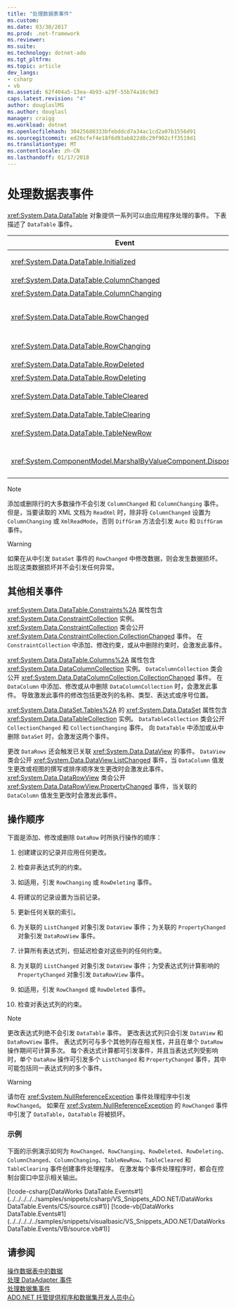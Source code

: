 ```yaml
---
title: "处理数据表事件"
ms.custom: 
ms.date: 03/30/2017
ms.prod: .net-framework
ms.reviewer: 
ms.suite: 
ms.technology: dotnet-ado
ms.tgt_pltfrm: 
ms.topic: article
dev_langs:
- csharp
- vb
ms.assetid: 62f404a5-13ea-4b93-a29f-55b74a16c9d3
caps.latest.revision: "4"
author: douglaslMS
ms.author: douglasl
manager: craigg
ms.workload: dotnet
ms.openlocfilehash: 30425680333bfebddcd7a34ac1cd2a07b1556d91
ms.sourcegitcommit: ed26cfef4e18f6d93ab822d8c29f902cff3519d1
ms.translationtype: MT
ms.contentlocale: zh-CN
ms.lasthandoff: 01/17/2018
---
```

# <a name="handling-datatable-events"></a>处理数据表事件
<xref:System.Data.DataTable> 对象提供一系列可以由应用程序处理的事件。 下表描述了 `DataTable` 事件。  
  
|Event|描述|  
|-----------|-----------------|  
|<xref:System.Data.DataTable.Initialized>|在调用 <xref:System.Data.DataTable.EndInit%2A> 的 `DataTable` 方法后发生。 此事件主要用于支持设计时方案。|  
|<xref:System.Data.DataTable.ColumnChanged>|在成功更改 <xref:System.Data.DataColumn> 中的值后发生。|  
|<xref:System.Data.DataTable.ColumnChanging>|提交 `DataColumn` 的值后发生。|  
|<xref:System.Data.DataTable.RowChanged>|在成功更改 `DataColumn` 值或 <xref:System.Data.DataRow.RowState%2A> 中 <xref:System.Data.DataRow> 的 `DataTable` 后发生。|  
|<xref:System.Data.DataTable.RowChanging>|在提交对 `DataColumn` 值或 `RowState` 中 `DataRow` 的 `DataTable` 的更改后发生。|  
|<xref:System.Data.DataTable.RowDeleted>|在 `DataRow` 中的 `DataTable` 已标记为 `Deleted` 后发生。|  
|<xref:System.Data.DataTable.RowDeleting>|在 `DataRow` 中的 `DataTable` 标记为 `Deleted` 前发生。|  
|<xref:System.Data.DataTable.TableCleared>|在对 <xref:System.Data.DataTable.Clear%2A> 的 `DataTable` 方法的调用已成功清除每个 `DataRow` 后发生。|  
|<xref:System.Data.DataTable.TableClearing>|在调用 `Clear` 方法后，开始执行 `Clear` 操作前发生。|  
|<xref:System.Data.DataTable.TableNewRow>|在对 `DataRow` 的 `NewRow` 方法的调用创建了新 `DataTable` 后发生。|  
|<xref:System.ComponentModel.MarshalByValueComponent.Disposed>|在 `DataTable` 被 `Disposed` 时发生。 从 <xref:System.ComponentModel.MarshalByValueComponent> 继承。|  
  
> [!NOTE]
>  添加或删除行的大多数操作不会引发 `ColumnChanged` 和 `ColumnChanging` 事件。 但是，当要读取的 XML 文档为 `ReadXml` 时，除非将 `ColumnChanged` 设置为 `ColumnChanging` 或 `XmlReadMode`，否则 `DiffGram` 方法会引发 `Auto` 和 `DiffGram` 事件。  
  
> [!WARNING]
>  如果在从中引发 `DataSet` 事件的 `RowChanged` 中修改数据，则会发生数据损坏。 出现这类数据损坏并不会引发任何异常。  
  
## <a name="additional-related-events"></a>其他相关事件  
 <xref:System.Data.DataTable.Constraints%2A> 属性包含 <xref:System.Data.ConstraintCollection> 实例。 <xref:System.Data.ConstraintCollection> 类会公开 <xref:System.Data.ConstraintCollection.CollectionChanged> 事件。 在 `ConstraintCollection` 中添加、修改约束，或从中删除约束时，会激发此事件。  
  
 <xref:System.Data.DataTable.Columns%2A> 属性包含 <xref:System.Data.DataColumnCollection> 实例。 `DataColumnCollection` 类会公开 <xref:System.Data.DataColumnCollection.CollectionChanged> 事件。 在 `DataColumn` 中添加、修改或从中删除 `DataColumnCollection` 时，会激发此事件。 导致激发此事件的修改包括更改列的名称、类型、表达式或序号位置。  
  
 <xref:System.Data.DataSet.Tables%2A> 的 <xref:System.Data.DataSet> 属性包含 <xref:System.Data.DataTableCollection> 实例。 `DataTableCollection` 类会公开 `CollectionChanged` 和 `CollectionChanging` 事件。 向 `DataTable` 中添加或从中删除 `DataSet` 时，会激发这两个事件。  
  
 更改 `DataRows` 还会触发已关联 <xref:System.Data.DataView> 的事件。 `DataView` 类会公开 <xref:System.Data.DataView.ListChanged> 事件，当 `DataColumn` 值发生更改或视图的撰写或排序顺序发生更改时会激发此事件。 <xref:System.Data.DataRowView> 类会公开 <xref:System.Data.DataRowView.PropertyChanged> 事件，当关联的 `DataColumn` 值发生更改时会激发此事件。  
  
## <a name="sequence-of-operations"></a>操作顺序  
 下面是添加、修改或删除 `DataRow` 时所执行操作的顺序：  
  
1.  创建建议的记录并应用任何更改。  
  
2.  检查非表达式列的约束。  
  
3.  如适用，引发 `RowChanging` 或 `RowDeleting` 事件。  
  
4.  将建议的记录设置为当前记录。  
  
5.  更新任何关联的索引。  
  
6.  为关联的 `ListChanged` 对象引发 `DataView` 事件；为关联的 `PropertyChanged` 对象引发 `DataRowView` 事件。  
  
7.  计算所有表达式列，但延迟检查对这些列的任何约束。  
  
8.  为关联的 `ListChanged` 对象引发 `DataView` 事件；为受表达式列计算影响的 `PropertyChanged` 对象引发 `DataRowView` 事件。  
  
9. 如适用，引发 `RowChanged` 或 `RowDeleted` 事件。  
  
10. 检查对表达式列的约束。  
  
> [!NOTE]
>  更改表达式列绝不会引发 `DataTable` 事件。 更改表达式列只会引发 `DataView` 和 `DataRowView` 事件。 表达式列可与多个其他列存在相关性，并且在单个 `DataRow` 操作期间可计算多次。 每个表达式计算都可引发事件，并且当表达式列受影响时，单个 `DataRow` 操作可引发多个 `ListChanged` 和 `PropertyChanged` 事件，其中可能包括同一表达式列的多个事件。  
  
> [!WARNING]
>  请勿在 <xref:System.NullReferenceException> 事件处理程序中引发 `RowChanged`。 如果在 <xref:System.NullReferenceException> 的 `RowChanged` 事件中引发了 `DataTable`，`DataTable` 将被损坏。  
  
### <a name="example"></a>示例  
 下面的示例演示如何为 `RowChanged`、`RowChanging`、`RowDeleted`、`RowDeleting`、`ColumnChanged`、`ColumnChanging`、`TableNewRow`、`TableCleared` 和 `TableClearing` 事件创建事件处理程序。 在激发每个事件处理程序时，都会在控制台窗口中显示相关输出。  
  
 [!code-csharp[DataWorks DataTable.Events#1](../../../../../samples/snippets/csharp/VS_Snippets_ADO.NET/DataWorks DataTable.Events/CS/source.cs#1)]
 [!code-vb[DataWorks DataTable.Events#1](../../../../../samples/snippets/visualbasic/VS_Snippets_ADO.NET/DataWorks DataTable.Events/VB/source.vb#1)]  
  
## <a name="see-also"></a>请参阅  
 [操作数据表中的数据](../../../../../docs/framework/data/adonet/dataset-datatable-dataview/manipulating-data-in-a-datatable.md)  
 [处理 DataAdapter 事件](../../../../../docs/framework/data/adonet/handling-dataadapter-events.md)  
 [处理数据集事件](../../../../../docs/framework/data/adonet/dataset-datatable-dataview/handling-dataset-events.md)  
 [ADO.NET 托管提供程序和数据集开发人员中心](http://go.microsoft.com/fwlink/?LinkId=217917)
